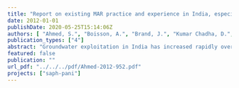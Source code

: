 ```yaml
---
title: "Report on existing MAR practice and experience in India, especially in Chennai, Maheshwaram, Raipur"
date: 2012-01-01
publishDate: 2020-05-25T15:14:06Z
authors: [ "Ahmed, S.", "Boisson, A.", "Brand, J.", "Kumar Chadha, D.", "Ghosh, N. C.", "Grützmacher, G.", "Kumar, S.", "Lakshmanan, E.", "Nättorp, A.", "sprenger", "Wintgens, T." ]
publication_types: ["4"]
abstract: "Groundwater exploitation in India has increased rapidly over the last 50 years as reflected by the growth of the number of groundwater abstraction structures (from 3.9 million in 1951 to 18.5 million in 1990) and shallow tube wells (from 3000 in 1951 to 8.5 million in 1990) (Muralidharan, 1998; Singh & Singh, 2002).Today groundwater is the source for more than 85 % of India’s rural domestic water requirements, 50 % of urban water and more than 50 % of irrigation demand. The increase in demand in the last 50 years has led to declining water tables in many parts of the country. For example, 15% of the assessment units (Blocks/Mandals/Talukas) have groundwater extraction in excess of the net annual recharge (Central Ground Water Board, 2007). According to Rodell et al. (2009), the extent of groundwater depletion between 2002 and 2008 was 109 km3, which is about half the capacity of India’s total surface-water reservoirs."
featured: false
publication: ""
url_pdf: "../../../pdf/Ahmed-2012-952.pdf"
projects: ["saph-pani"]
---
```


